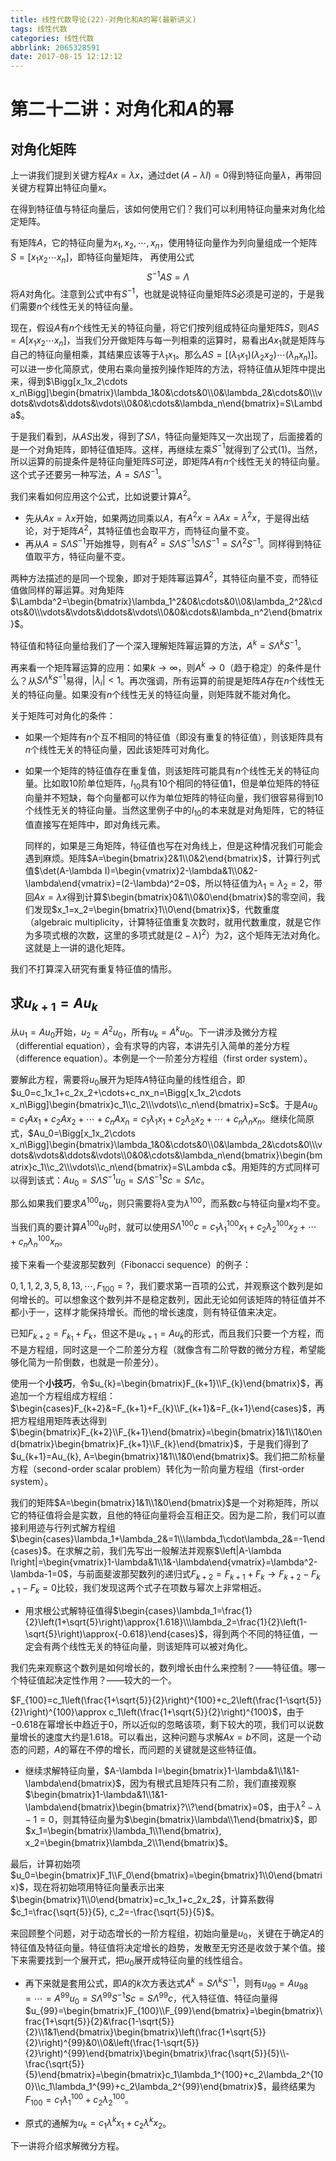 ```yaml
---
title: 线性代数导论(22)-对角化和A的幂(最新讲义)
tags: 线性代数
categories: 线性代数
abbrlink: 2065328591
date: 2017-08-15 12:12:12
---
```


<!-- toc -->
<!-- more -->
# 第二十二讲：对角化和$A$的幂

## 对角化矩阵

上一讲我们提到关键方程$Ax=\lambda x$，通过$\det(A-\lambda I)=0$得到特征向量$\lambda$，再带回关键方程算出特征向量$x$。

在得到特征值与特征向量后，该如何使用它们？我们可以利用特征向量来对角化给定矩阵。

有矩阵$A$，它的特征向量为$x_1, x_2, \cdots, x_n$，使用特征向量作为列向量组成一个矩阵$S=\Bigg[x_1x_2\cdots x_n\Bigg]$，即特征向量矩阵， 再使用公式$$S^{-1}AS=\Lambda\tag{1}$$将$A$对角化。注意到公式中有$S^{-1}$，也就是说特征向量矩阵$S$必须是可逆的，于是我们需要$n$个线性无关的特征向量。

现在，假设$A$有$n$个线性无关的特征向量，将它们按列组成特征向量矩阵$S$，则$AS=A\Bigg[x_1x_2\cdots x_n\Bigg]$，当我们分开做矩阵与每一列相乘的运算时，易看出$Ax_1$就是矩阵与自己的特征向量相乘，其结果应该等于$\lambda_1x_1$。那么$AS=\Bigg[(\lambda_1x_1)(\lambda_2x_2)\cdots(\lambda_nx_n)\Bigg]$。可以进一步化简原式，使用右乘向量按列操作矩阵的方法，将特征值从矩阵中提出来，得到$\Bigg[x_1x_2\cdots x_n\Bigg]\begin{bmatrix}\lambda_1&0&\cdots&0\\0&\lambda_2&\cdots&0\\\vdots&\vdots&\ddots&\vdots\\0&0&\cdots&\lambda_n\end{bmatrix}=S\Lambda$。

于是我们看到，从$AS$出发，得到了$S\Lambda$，特征向量矩阵又一次出现了，后面接着的是一个对角矩阵，即特征值矩阵。这样，再继续左乘$S^{-1}$就得到了公式$(1)$。当然，所以运算的前提条件是特征向量矩阵$S$可逆，即矩阵$A$有$n$个线性无关的特征向量。这个式子还要另一种写法，$A=S\Lambda S^{-1}$。

我们来看如何应用这个公式，比如说要计算$A^2$。

* 先从$Ax=\lambda x$开始，如果两边同乘以$A$，有$A^2x=\lambda Ax=\lambda^2x$，于是得出结论，对于矩阵$A^2$，其特征值也会取平方，而特征向量不变。
* 再从$A=S\Lambda S^{-1}$开始推导，则有$A^2=S\Lambda S^{-1}S\Lambda S^{-1}=S\Lambda^2S^{-1}$。同样得到特征值取平方，特征向量不变。

两种方法描述的是同一个现象，即对于矩阵幂运算$A^2$，其特征向量不变，而特征值做同样的幂运算。对角矩阵$\Lambda^2=\begin{bmatrix}\lambda_1^2&0&\cdots&0\\0&\lambda_2^2&\cdots&0\\\vdots&\vdots&\ddots&\vdots\\0&0&\cdots&\lambda_n^2\end{bmatrix}$。

特征值和特征向量给我们了一个深入理解矩阵幂运算的方法，$A^k=S\Lambda^kS^{-1}$。

再来看一个矩阵幂运算的应用：如果$k\to\infty$，则$A^k\to 0$（趋于稳定）的条件是什么？从$S\Lambda^kS^{-1}$易得，$|\lambda_i|<1$。再次强调，所有运算的前提是矩阵$A$存在$n$个线性无关的特征向量。如果没有$n$个线性无关的特征向量，则矩阵就不能对角化。

关于矩阵可对角化的条件：

* 如果一个矩阵有$n$个互不相同的特征值（即没有重复的特征值），则该矩阵具有$n$个线性无关的特征向量，因此该矩阵可对角化。
* 如果一个矩阵的特征值存在重复值，则该矩阵可能具有$n$个线性无关的特征向量。比如取$10$阶单位矩阵，$I_{10}$具有$10$个相同的特征值$1$，但是单位矩阵的特征向量并不短缺，每个向量都可以作为单位矩阵的特征向量，我们很容易得到$10$个线性无关的特征向量。当然这里例子中的$I_{10}$的本来就是对角矩阵，它的特征值直接写在矩阵中，即对角线元素。
    
    同样的，如果是三角矩阵，特征值也写在对角线上，但是这种情况我们可能会遇到麻烦。矩阵$A=\begin{bmatrix}2&1\\0&2\end{bmatrix}$，计算行列式值$\det(A-\lambda I)=\begin{vmatrix}2-\lambda&1\\0&2-\lambda\end{vmatrix}=(2-\lambda)^2=0$，所以特征值为$\lambda_1=\lambda_2=2$，带回$Ax=\lambda x$得到计算$\begin{bmatrix}0&1\\0&0\end{bmatrix}$的零空间，我们发现$x_1=x_2=\begin{bmatrix}1\\0\end{bmatrix}$，代数重度（algebraic multiplicity，计算特征值重复次数时，就用代数重度，就是它作为多项式根的次数，这里的多项式就是$(2-\lambda)^2$）为$2$，这个矩阵无法对角化。这就是上一讲的退化矩阵。
    
我们不打算深入研究有重复特征值的情形。

## 求$u_{k+1}=Au_k$

从$u_1=Au_0$开始，$u_2=A^2u_0$，所有$u_k=A^ku_0$。下一讲涉及微分方程（differential equation），会有求导的内容，本讲先引入简单的差分方程（difference equation）。本例是一个一阶差分方程组（first order system）。

要解此方程，需要将$u_0$展开为矩阵$A$特征向量的线性组合，即$u_0=c_1x_1+c_2x_2+\cdots+c_nx_n=\Bigg[x_1x_2\cdots x_n\Bigg]\begin{bmatrix}c_1\\c_2\\\vdots\\c_n\end{bmatrix}=Sc$。于是$Au_0=c_1Ax_1+c_2Ax_2+\cdots+c_nAx_n=c_1\lambda_1x_1+c_2\lambda_2x_2+\cdots+c_n\lambda_nx_n$。继续化简原式，$Au_0=\Bigg[x_1x_2\cdots x_n\Bigg]\begin{bmatrix}\lambda_1&0&\cdots&0\\0&\lambda_2&\cdots&0\\\vdots&\vdots&\ddots&\vdots\\0&0&\cdots&\lambda_n\end{bmatrix}\begin{bmatrix}c_1\\c_2\\\vdots\\c_n\end{bmatrix}=S\Lambda c$。用矩阵的方式同样可以得到该式：$Au_0=S\Lambda S^{-1}u_0=S\Lambda S^{-1}Sc=S\Lambda c$。

那么如果我们要求$A^{100}u_0$，则只需要将$\lambda$变为$\lambda^{100}$，而系数$c$与特征向量$x$均不变。

当我们真的要计算$A^{100}u_0$时，就可以使用$S\Lambda^{100}c=c_1\lambda_1^{100}x_1+c_2\lambda_2^{100}x_2+\cdots+c_n\lambda_n^{100}x_n$。

接下来看一个斐波那契数列（Fibonacci sequence）的例子：

$0,1,1,2,3,5,8,13,\cdots,F_{100}=?$，我们要求第一百项的公式，并观察这个数列是如何增长的。可以想象这个数列并不是稳定数列，因此无论如何该矩阵的特征值并不都小于一，这样才能保持增长。而他的增长速度，则有特征值来决定。

已知$F_{k+2}=F_{k_1}+F_{k}$，但这不是$u_{k+1}=Au_{k}$的形式，而且我们只要一个方程，而不是方程组，同时这是一个二阶差分方程（就像含有二阶导数的微分方程，希望能够化简为一阶倒数，也就是一阶差分）。

使用一个**小技巧**，令$u_{k}=\begin{bmatrix}F_{k+1}\\F_{k}\end{bmatrix}$，再追加一个方程组成方程组：$\begin{cases}F_{k+2}&=F_{k+1}+F_{k}\\F_{k+1}&=F_{k+1}\end{cases}$，再把方程组用矩阵表达得到$\begin{bmatrix}F_{k+2}\\F_{k+1}\end{bmatrix}=\begin{bmatrix}1&1\\1&0\end{bmatrix}\begin{bmatrix}F_{k+1}\\F_{k}\end{bmatrix}$，于是我们得到了$u_{k+1}=Au_{k}, A=\begin{bmatrix}1&1\\1&0\end{bmatrix}$。我们把二阶标量方程（second-order scalar problem）转化为一阶向量方程组（first-order system）。

我们的矩阵$A=\begin{bmatrix}1&1\\1&0\end{bmatrix}$是一个对称矩阵，所以它的特征值将会是实数，且他的特征向量将会互相正交。因为是二阶，我们可以直接利用迹与行列式解方程组$\begin{cases}\lambda_1+\lambda_2&=1\\\lambda_1\cdot\lambda_2&=-1\end{cases}$。在求解之前，我们先写出一般解法并观察$\left|A-\lambda I\right|=\begin{vmatrix}1-\lambda&1\\1&-\lambda\end{vmatrix}=\lambda^2-\lambda-1=0$，与前面斐波那契数列的递归式$F_{k+2}=F_{k+1}+F_{k}\rightarrow F_{k+2}-F_{k+1}-F_{k}=0$比较，我们发现这两个式子在项数与幂次上非常相近。

* 用求根公式解特征值得$\begin{cases}\lambda_1=\frac{1}{2}\left(1+\sqrt{5}\right)\approx{1.618}\\\lambda_2=\frac{1}{2}\left(1-\sqrt{5}\right)\approx{-0.618}\end{cases}$，得到两个不同的特征值，一定会有两个线性无关的特征向量，则该矩阵可以被对角化。

我们先来观察这个数列是如何增长的，数列增长由什么来控制？——特征值。哪一个特征值起决定性作用？——较大的一个。

$F_{100}=c_1\left(\frac{1+\sqrt{5}}{2}\right)^{100}+c_2\left(\frac{1-\sqrt{5}}{2}\right)^{100}\approx c_1\left(\frac{1+\sqrt{5}}{2}\right)^{100}$，由于$-0.618$在幂增长中趋近于$0$，所以近似的忽略该项，剩下较大的项，我们可以说数量增长的速度大约是$1.618$。可以看出，这种问题与求解$Ax=b$不同，这是一个动态的问题，$A$的幂在不停的增长，而问题的关键就是这些特征值。

* 继续求解特征向量，$A-\lambda I=\begin{bmatrix}1-\lambda&1\\1&1-\lambda\end{bmatrix}$，因为有根式且矩阵只有二阶，我们直接观察$\begin{bmatrix}1-\lambda&1\\1&1-\lambda\end{bmatrix}\begin{bmatrix}?\\?\end{bmatrix}=0$，由于$\lambda^2-\lambda-1=0$，则其特征向量为$\begin{bmatrix}\lambda\\1\end{bmatrix}$，即$x_1=\begin{bmatrix}\lambda_1\\1\end{bmatrix}, x_2=\begin{bmatrix}\lambda_2\\1\end{bmatrix}$。

最后，计算初始项$u_0=\begin{bmatrix}F_1\\F_0\end{bmatrix}=\begin{bmatrix}1\\0\end{bmatrix}$，现在将初始项用特征向量表示出来$\begin{bmatrix}1\\0\end{bmatrix}=c_1x_1+c_2x_2$，计算系数得$c_1=\frac{\sqrt{5}}{5}, c_2=-\frac{\sqrt{5}}{5}$。

来回顾整个问题，对于动态增长的一阶方程组，初始向量是$u_0$，关键在于确定$A$的特征值及特征向量。特征值将决定增长的趋势，发散至无穷还是收敛于某个值。接下来需要找到一个展开式，把$u_0$展开成特征向量的线性组合。

* 再下来就是套用公式，即$A$的$k$次方表达式$A^k=S\Lambda^kS^{-1}$，则有$u_{99}=Au_{98}=\cdots=A^{99}u_{0}=S\Lambda^{99}S^{-1}Sc=S\Lambda^{99}c$，代入特征值、特征向量得$u_{99}=\begin{bmatrix}F_{100}\\F_{99}\end{bmatrix}=\begin{bmatrix}\frac{1+\sqrt{5}}{2}&\frac{1-\sqrt{5}}{2}\\1&1\end{bmatrix}\begin{bmatrix}\left(\frac{1+\sqrt{5}}{2}\right)^{99}&0\\0&\left(\frac{1-\sqrt{5}}{2}\right)^{99}\end{bmatrix}\begin{bmatrix}\frac{\sqrt{5}}{5}\\-\frac{\sqrt{5}}{5}\end{bmatrix}=\begin{bmatrix}c_1\lambda_1^{100}+c_2\lambda_2^{100}\\c_1\lambda_1^{99}+c_2\lambda_2^{99}\end{bmatrix}$，最终结果为$F_{100}=c_1\lambda_1^{100}+c_2\lambda_2^{100}$。

* 原式的通解为$u_k=c_1\lambda^kx_1+c_2\lambda^kx_2$。

下一讲将介绍求解微分方程。
